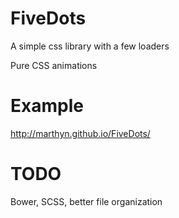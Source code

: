 # FiveDots

A simple css library with a few loaders

Pure CSS animations

# Example

http://marthyn.github.io/FiveDots/

# TODO

Bower, SCSS, better file organization
